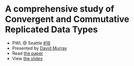 # A comprehensive study of Convergent and Commutative Replicated Data Types

- PWL @ Seattle [#18](https://www.meetup.com/Papers-We-Love-Seattle/events/229471493/)
- Presented by [David Murray](https://twitter.com/fernomac)
- Read [the paper](https://github.com/papers-we-love/papers-we-love/blob/master/data_replication/a-comprehensive-study-of-convergent-and-communative-replicated-data-types.pdf)
- View [the slides](https://github.com/papers-we-love/seattle/blob/master/conflict-free-replicated-datatypes/pwl-18-slides.pdf)
